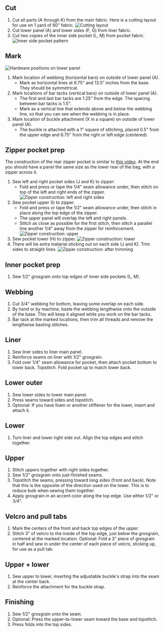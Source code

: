 

## Cut

1. Cut all parts (A through K) from the main fabric. Here is a cutting layout for use on 1 yard of 60" fabric.
![Cutting layout](images/pink_overview.png)
1. Cut lower panel (A) and lower sides (F, G) from liner fabric.
1. Cut two copies of the inner side pocket (L, M) from pocket fabric.
![Inner side pocket pattern](images/inner_pocket.svg)

## Mark

![Hardware positions on lower panel](images/base_panel_webbing.svg)

1. Mark location of webbing (horizontal bars) on outside of lower panel (A).
    * Mark as horizontal lines at 6.75" and 13.5" inches from the base. They should be symmetrical.
1. Mark locations of bar tacks (vertical bars) on outside of lower panel (A).
    * The first and last bar tacks are 1.25" from the edge. The spacing between bar tacks is 1.5".
    * Mark as a vertical line that extends above and below the webbing line, so that you can see when the webbing is in place.
1. Mark location of buckle attachment (X in a square) on outside of lower panel (A).
    * The buckle is attached with a 1" square of stitching, placed 0.5" from the upper edge and 6.75" from the right or left edge (centered).

## Zipper pocket prep

The construction of the rear zipper pocket is similar to [this video](https://www.youtube.com/watch?v=LYWDujbNWpo). At the end you should have a panel the same size as the lower rear of the bag, with a zipper across it.

1. Sew left and right pocket sides (J and K) to zipper: 
    * Fold and press or tape the 1/4" seam allowance under, then stitch on top of the left and right ends of the zipper.
![Zipper construction: left and right sides](images/zipper_construction_1.svg)
1. Sew pocket upper (I) to zipper.
    * Fold and press or tape the 1/2" seam allowance under, then stitch in place along the top edge of the zipper. 
    * The upper panel will overlap the left and right panels.
    * Stitch as close as possible for the first stitch, then stitch a parallel line another 1/4" away from the zipper for reinforcement.
![Zipper construction: upper](images/zipper_construction_2.svg)
1. Sew pocket lower (H) to zipper.
![Zipper construction: lower](images/zipper_construction_3.svg)
1. There will be extra material sticking out on each side (J and K). Trim sides to straight lines.
![Zipper construction: after trimming](images/zipper_construction_4.svg)

## Inner pocket prep
1. Sew 1/2" grosgrain onto top edges of inner side pockets (L, M).

## Webbing

1. Cut 3/4" webbing for bottom, leaving some overlap on each side.
1. By hand or by machine, baste the webbing lengthwise onto the outside of the base. This will keep it aligned while you work on the bar tacks.
1. Bar tack at the marked locations, then trim all threads and remove the lengthwise basting stitches.

## Liner

1. Sew liner sides to liner main panel.
1. Reinforce seams on  liner with 1/2" grosgrain.
1. Fold over 1/4" seam allowance for pocket, then attach pocket bottom to lower back. Topstitch. Fold pocket up to match lower back.

## Lower outer
1. Sew lower sides to lower main panel.
1. Press seams toward sides and topstitch.
1. Optional: If you have foam or another stiffener for the lower, insert and attach it.

## Lower
1. Turn liner and lower right side out. Align the top edges and stitch together.

## Upper

1. Stitch uppers together with right sides together.
1. Sew 1/2" grosgrain onto just-finished seams.
1. Topstitch the seams, pressing toward long sides (front and back). Note that this is the opposite of the direction used on the lower. This is to reduce bulk when sewing them together.
1. Apply grosgrain in an accent color along the top edge. Use either 1/2" or 3/4".

## Velcro and pull tabs

1. Mark the centers of the front and back top edges of the upper.
1. Stitch 3" of velcro to the inside of the top edge, just below the grosgrain, centered at the marked location. Optional: Fold a 3" piece of grosgrain in half and sew in under the center of each piece of velcro, sticking up, for use as a pull tab.

## Upper + lower
1. Sew upper to lower, inserting the adjustable buckle's strap into the seam at the center back.
1. Reinforce the attachment for the buckle strap.

## Finishing

1. Sew 1/2" grosgrain onto the seam.
1. Optional: Press the upper-to-lower seam toward the base and topstitch.
1. Press folds into the top sides.
